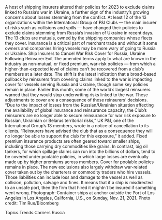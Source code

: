 A host of shipping insurers altered their policies for 2023 to exclude claims linked to Russia’s war in Ukraine, a further sign of the industry’s growing concerns about losses stemming from the conflict.
At least 12 of the 13 organizations within the International Group of P&I Clubs — the main insurer of risks such as collisions and spills — have changed their policies to exclude claims stemming from Russia’s invasion of Ukraine in recent days. The 13 clubs are mutuals, owned by the shipping companies whose fleets they cover.
Insurance is a critical part of merchant trade and without it some owners and companies hiring vessels may be more wary of going to Russia or Ukraine.
Ship Insurers to Cancel War Risk Cover for Russia, Ukraine Following Reinsurer Exit
The amended terms apply to what are known in the industry as non-mutual, or fixed premium, war-risk policies — from which a higher-than-expected level of claims can’t be recovered from a club’s members at a later date.
The shift is the latest indication that a broad-based pullback by reinsurers from covering claims linked to the war is impacting cover for vessels serving Russia and Ukraine, though some key policies remain in place. Earlier this month, some of the world’s largest reinsurers warned that they would stop underwriting risks linked to the war.
These adjustments to cover are a consequence of those reinsurers’ decisions.
“Due to the impact of losses from the Russian/Ukrainian situation affecting the availability of global insurance and reinsurance capacity, the Club’s reinsurers are no longer able to secure reinsurance for war risk exposure to Russian, Ukrainian or Belarus territorial risks,” UK P&I, one of the International Group’s 13 members, wrote in a notice of cancellation to its clients.
“Reinsurers have advised the club that as a consequence they will no longer be able to support the club for this exposure,” it added.
Fixed premium insurance products are often geared toward smaller ships, including those carrying dry commodities like grains.
In contrast, big oil tankers, for which spillage claims can run into the billions of dollars, tend to be covered under poolable policies, in which large losses are eventually made up by higher premiums across members. Cover for poolable policies remains in place.
The new exclusions also largely withdraw war-related cover taken out by the charterers or commodity traders who hire vessels. Those liabilities can include loss and damage to the vessel as well as collision, pollution, salvage and fines.
It means that if a ship is misdirected to an unsafe port, then the firm that hired it mightn’t be insured if something went wrong.
Photograph: Container ships at anchor outside the Port of Los Angeles in Los Angeles, California, U.S., on Sunday, Nov. 21, 2021. Photo credit: Tim Rue/Bloomberg

Topics
Trends
Carriers
Russia
